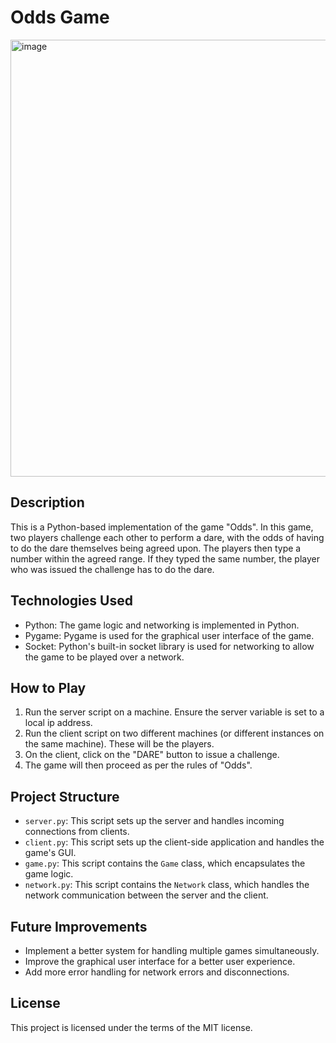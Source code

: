 # Odds Game

<img width="699" alt="image" src="https://github.com/AbdallahSafa/multiplayer_odds/assets/95765787/83224d85-27be-4589-88dc-d3811a45e41a">

## Description
This is a Python-based implementation of the game "Odds". In this game, two players challenge each other to perform a dare, with the odds of having to do the dare themselves being agreed upon. The players then type a number within the agreed range. If they typed the same number, the player who was issued the challenge has to do the dare.

## Technologies Used
- Python: The game logic and networking is implemented in Python.
- Pygame: Pygame is used for the graphical user interface of the game.
- Socket: Python's built-in socket library is used for networking to allow the game to be played over a network.

## How to Play
1. Run the server script on a machine. Ensure the server variable is set to a local ip address.
2. Run the client script on two different machines (or different instances on the same machine). These will be the players.
3. On the client, click on the "DARE" button to issue a challenge.
4. The game will then proceed as per the rules of "Odds".

## Project Structure
- `server.py`: This script sets up the server and handles incoming connections from clients.
- `client.py`: This script sets up the client-side application and handles the game's GUI.
- `game.py`: This script contains the `Game` class, which encapsulates the game logic.
- `network.py`: This script contains the `Network` class, which handles the network communication between the server and the client.

## Future Improvements
- Implement a better system for handling multiple games simultaneously.
- Improve the graphical user interface for a better user experience.
- Add more error handling for network errors and disconnections.

## License
This project is licensed under the terms of the MIT license.
